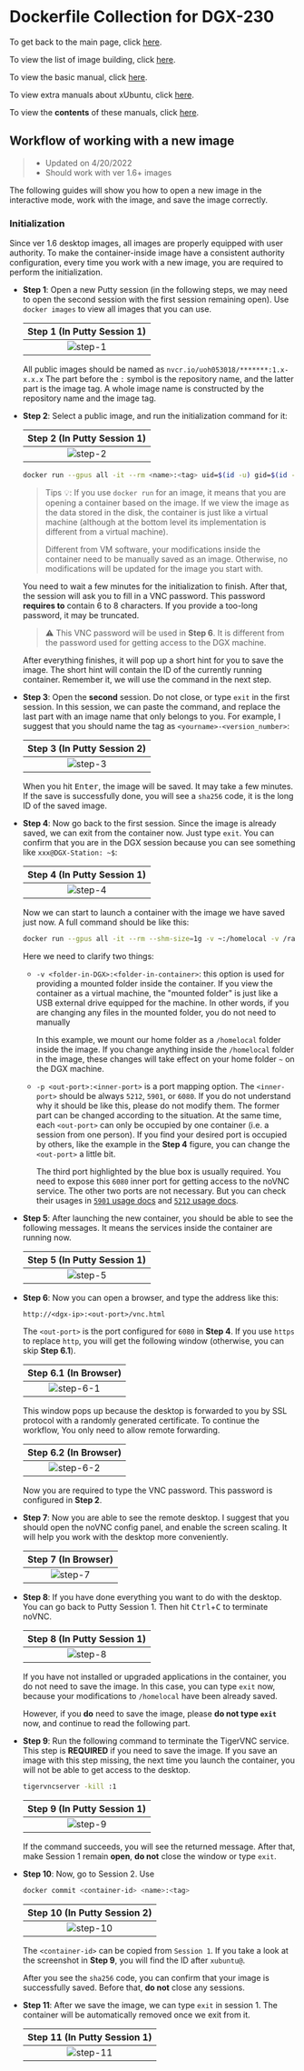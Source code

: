 # Dockerfile Collection for DGX-230

To get back to the main page, click [here](../index).

To view the list of image building, click [here](../dockerlist).

To view the basic manual, click [here](../manual).

To view extra manuals about xUbuntu, click [here](../manual-xubuntu).

To view the **contents** of these manuals, click [here](../manual-session).

## Workflow of working with a new image

> * Updated on 4/20/2022
> * Should work with ver 1.6+ images

The following guides will show you how to open a new image in the interactive mode, work with the image, and save the image correctly.

### Initialization

Since ver 1.6 desktop images, all images are properly equipped with user authority. To make the container-inside image have a consistent authority configuration, every time you work with a new image, you are required to perform the initialization.

* **Step 1**: Open a new Putty session (in the following steps, we may need to open the second session with the first session remaining open). Use `docker images` to view all images that you can use.

    |   Step 1 (In Putty Session 1)  |
    | :----------------------------: |
    | ![step-1](./display/interactive/step-1.png) |

    All public images should be named as `nvcr.io/uoh053018/*******:1.x-x.x.x` The part before the `:` symbol is the repository name, and the latter part is the image tag. A whole image name is constructed by the repository name and the image tag.

* **Step 2**: Select a public image, and run the initialization command for it:

    |   Step 2 (In Putty Session 1)  |
    | :----------------------------: |
    | ![step-2](./display/interactive/step-2.png) |

    ```bash
    docker run --gpus all -it --rm <name>:<tag> uid=$(id -u) gid=$(id -g)
    ```

    > Tips :bulb:: If you use `docker run` for an image, it means that you are opening a container based on the image. If we view the image as the data stored in the disk, the container is just like a virtual machine (although at the bottom level its implementation is different from a virtual machine).
    >
    > Different from VM software, your modifications inside the container need to be manually saved as an image. Otherwise, no modifications will be updated for the image you start with.

    You need to wait a few minutes for the initialization to finish. After that, the session will ask you to fill in a VNC password. This password **requires to** contain 6 to 8 characters. If you provide a too-long password, it may be truncated.

    > :warning: This VNC password will be used in **Step 6**. It is different from the password used for getting access to the DGX machine.

    After everything finishes, it will pop up a short hint for you to save the image. The short hint will contain the ID of the currently running container. Remember it, we will use the command in the next step.

* **Step 3**: Open the **second** session. Do not close, or type `exit` in the first session. In this session, we can paste the command, and replace the last part with an image name that only belongs to you. For example, I suggest that you should name the tag as `<yourname>-<version_number>`:

    |   Step 3 (In Putty Session 2)  |
    | :----------------------------: |
    | ![step-3](./display/interactive/step-3.png) |

    When you hit <kbd>Enter</kbd>, the image will be saved. It may take a few minutes. If the save is successfully done, you will see a `sha256` code, it is the long ID of the saved image.

* **Step 4**: Now go back to the first session. Since the image is already saved, we can exit from the container now. Just type `exit`. You can confirm that you are in the DGX session because you can see something like `xxx@DGX-Station: ~$`:

    |   Step 4 (In Putty Session 1)  |
    | :----------------------------: |
    | ![step-4](./display/interactive/step-4.png) |

    Now we can start to launch a container with the image we have saved just now. A full command should be like this:

    ```bash
    docker run --gpus all -it --rm --shm-size=1g -v ~:/homelocal -v /raid/xxx:/data -v /raid/shared:/shareddata -p 5901:5901 -p 5212:5212 -p 6080:6080 <name>:<tag>
    ```

    Here we need to clarify two things:

    * `-v <folder-in-DGX>:<folder-in-container>`: this option is used for providing a mounted folder inside the container. If you view the container as a virtual machine, the "mounted folder" is just like a USB external drive equipped for the machine. In other words, if you are changing any files in the mounted folder, you do not need to manually 

        In this example, we mount our home folder as a `/homelocal` folder inside the image. If you change anything inside the `/homelocal` folder in the image, these changes will take effect on your home folder `~` on the DGX machine.

    * `-p <out-port>:<inner-port>` is a port mapping option. The `<inner-port>` should be always `5212`, `5901`, or `6080`. If you do not understand why it should be like this, please do not modify them. The former part can be changed according to the situation. At the same time, each `<out-port>` can only be occupied by one container (i.e. a session from one person). If you find your desired port is occupied by others, like the example in the **Step 4** figure, you can change the `<out-port>` a little bit.

        The third port highlighted by the blue box is usually required. You need to expose this `6080` inner port for getting access to the noVNC service. The other two ports are not necessary. But you can check their usages in [`5901` usage docs][doc-5901] and [`5212` usage docs][doc-5212].

* **Step 5**: After launching the new container, you should be able to see the following messages. It means the services inside the container are running now.

    |   Step 5 (In Putty Session 1)  |
    | :----------------------------: |
    | ![step-5](./display/interactive/step-5.png) |

* **Step 6**: Now you can open a browser, and type the address like this:

    ```addr
    http://<dgx-ip>:<out-port>/vnc.html
    ```

    The `<out-port>` is the port configured for `6080` in **Step 4**. If you use `https` to replace `http`, you will get the following window (otherwise, you can skip **Step 6.1**).

    |   Step 6.1 (In Browser)  |
    | :----------------------------: |
    | ![step-6-1](./display/interactive/step-6-1.png) |

    This window pops up because the desktop is forwarded to you by SSL protocol with a randomly generated certificate. To continue the workflow, You only need to allow remote forwarding.

    |   Step 6.2 (In Browser)  |
    | :----------------------------: |
    | ![step-6-2](./display/interactive/step-6-2.png) |

    Now you are required to type the VNC password. This password is configured in **Step 2**.

* **Step 7**: Now you are able to see the remote desktop. I suggest that you should open the noVNC config panel, and enable the screen scaling. It will help you work with the desktop more conveniently.

    |   Step 7 (In Browser)  |
    | :----------------------------: |
    | ![step-7](./display/interactive/step-7.jpg) |

* **Step 8**: If you have done everything you want to do with the desktop. You can go back to Putty Session 1. Then hit <kbd>Ctrl</kbd>+<kbd>C</kbd> to terminate noVNC.

    |   Step 8 (In Putty Session 1)  |
    | :----------------------------: |
    | ![step-8](./display/interactive/step-8.png) |

    If you have not installed or upgraded applications in the container, you do not need to save the image. In this case, you can type `exit` now, because your modifications to `/homelocal` have been already saved.

    However, if you **do** need to save the image, please **do not type `exit`** now, and continue to read the following part.

* **Step 9**: Run the following command to terminate the TigerVNC service. This step is **REQUIRED** if you need to save the image. If you save an image with this step missing, the next time you launch the container, you will not be able to get access to the desktop.

    ```bash
    tigervncserver -kill :1
    ```

    |   Step 9 (In Putty Session 1)  |
    | :----------------------------: |
    | ![step-9](./display/interactive/step-9.png) |

    If the command succeeds, you will see the returned message. After that, make Session 1 remain **open**, **do not** close the window or type `exit`.

* **Step 10**: Now, go to Session 2. Use

    ```bash
    docker commit <container-id> <name>:<tag>
    ```

    |   Step 10 (In Putty Session 2)  |
    | :-----------------------------: |
    | ![step-10](./display/interactive/step-10.png) |

    The `<container-id>` can be copied from `Session 1`. If you take a look at the screenshot in **Step 9**, you will find the ID after `xubuntu@`.

    After you see the `sha256` code, you can confirm that your image is successfully saved. Before that, **do not** close any sessions.

* **Step 11**: After we save the image, we can type `exit` in session 1. The container will be automatically removed once we exit from it.

    |   Step 11 (In Putty Session 1)  |
    | :-----------------------------: |
    | ![step-11](./display/interactive/step-11.png) |

[doc-5901]:../manual#usage-interactive-mode
[doc-5212]:../manual-xubuntu/file-browser

